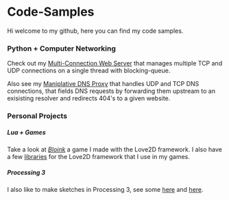 # Code-Samples


Hi welcome to my github, here you can find my code samples.

### Python + Computer Networking
Check out my [Multi-Connection Web Server](https://github.com/jdillonh/Multi-Connection-Web-Server) that manages multiple TCP and UDP connections on a single thread with blocking-queue.

Also see my [Maniplative DNS Proxy](https://github.com/jdillonh/Manipulative-DNS-Proxy) that handles UDP and TCP DNS connections, that fields DNS requests by forwarding them upstream to an exisisting resolver and redirects 404's to a given website.

### Personal Projects 
##### Lua + Games
Take a look at [*Bloink*](https://github.com/jdillonh/bloink-game) a game I made with the Love2D framework.
I also have a few [libraries](https://github.com/jdillonh/love2d-libs) for the Love2D framework that I use in my games.

##### Processing 3
I also like to make sketches in Processing 3, see some 
[here](https://github.com/jdillonh/shadows) and 
[here](https://github.com/jdillonh/squares).
